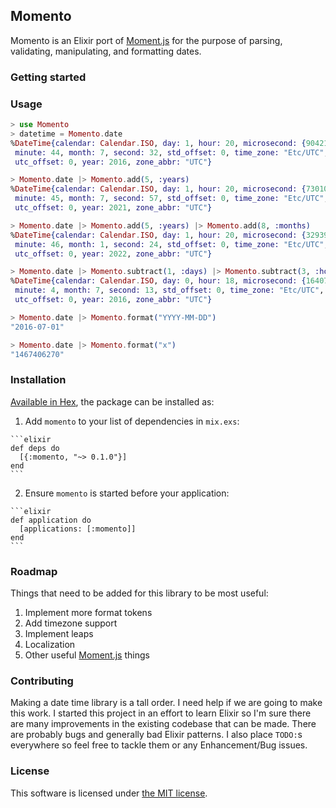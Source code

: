## Momento

Momento is an Elixir port of [Moment.js](https://github.com/moment/moment) for the purpose of parsing, validating, manipulating, and formatting dates.

### Getting started

### Usage

```elixir
> use Momento
> datetime = Momento.date
%DateTime{calendar: Calendar.ISO, day: 1, hour: 20, microsecond: {904217, 6},
 minute: 44, month: 7, second: 32, std_offset: 0, time_zone: "Etc/UTC",
 utc_offset: 0, year: 2016, zone_abbr: "UTC"}

> Momento.date |> Momento.add(5, :years)
%DateTime{calendar: Calendar.ISO, day: 1, hour: 20, microsecond: {730106, 6},
 minute: 45, month: 7, second: 57, std_offset: 0, time_zone: "Etc/UTC",
 utc_offset: 0, year: 2021, zone_abbr: "UTC"}

> Momento.date |> Momento.add(5, :years) |> Momento.add(8, :months)
%DateTime{calendar: Calendar.ISO, day: 1, hour: 20, microsecond: {32939, 6},
 minute: 46, month: 1, second: 24, std_offset: 0, time_zone: "Etc/UTC",
 utc_offset: 0, year: 2022, zone_abbr: "UTC"}

> Momento.date |> Momento.subtract(1, :days) |> Momento.subtract(3, :hours) |> Momento.add(15, :minutes)
%DateTime{calendar: Calendar.ISO, day: 0, hour: 18, microsecond: {164079, 6},
 minute: 4, month: 7, second: 13, std_offset: 0, time_zone: "Etc/UTC",
 utc_offset: 0, year: 2016, zone_abbr: "UTC"}

> Momento.date |> Momento.format("YYYY-MM-DD")
"2016-07-01"

> Momento.date |> Momento.format("x")
"1467406270"
```

### Installation

[Available in Hex](https://hex.pm/packages/momento), the package can be installed as:

  1. Add `momento` to your list of dependencies in `mix.exs`:

    ```elixir
    def deps do
      [{:momento, "~> 0.1.0"}]
    end
    ```

  2. Ensure `momento` is started before your application:

    ```elixir
    def application do
      [applications: [:momento]]
    end
    ```

### Roadmap

Things that need to be added for this library to be most useful:

  1. Implement more format tokens
  2. Add timezone support
  3. Implement leaps
  4. Localization
  5. Other useful [Moment.js](https://github.com/moment/moment) things

### Contributing

Making a date time library is a tall order. I need help if we are going to make this work. I started this project in an effort to learn Elixir so I'm sure there are many improvements in the existing codebase that can be made. There are probably bugs and generally bad Elixir patterns. I also place `TODO:`s everywhere so feel free to tackle them or any Enhancement/Bug issues.

### License

This software is licensed under [the MIT license](LICENSE.md).
